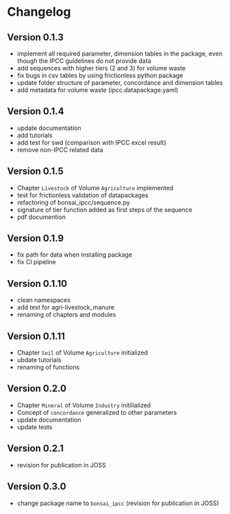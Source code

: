 # Changelog

## Version 0.1.3

- implement all required parameter, dimension tables in the package, even though the IPCC guidelines do not provide data
- add sequences with higher tiers (2 and 3) for volume waste
- fix bugs in csv tables by using frictionless python package
- update folder structure of parameter, concordance and dimension tables
- add metadata for volume waste (ipcc.datapackage.yaml)

## Version 0.1.4

- update documentation
- add tutorials
- add test for swd (comparison with IPCC excel result)
- remove non-IPCC related data

## Version 0.1.5

- Chapter `Livestock` of Volume `Agriculture` implemented
- test for frictionless validation of datapackages
- refactoring of bonsai_ipcc/sequence.py
- signature of tier function added as first steps of the sequence
- pdf documention

## Version 0.1.9

- fix path for data when installing package
- fix CI pipeline

## Version 0.1.10

- clean namespaces
- add test for agri-livestock_manure
- renaming of chapters and modules

## Version 0.1.11

- Chapter `Soil` of Volume `Agriculture` initialized
- ubdate tutorials
- renaming of functions

## Version 0.2.0

- Chapter `Mineral` of Volume `Industry` initilialized
- Concept of `concordance` generalized to other parameters
- update documentation
- update tests

## Version 0.2.1

- revision for publication in JOSS

## Version 0.3.0

- change package name to `bonsai_ipcc` (revision for publication in JOSS)